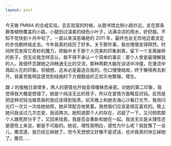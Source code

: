 ```yaml
---
layout: post
---
```


今天做 PMMA 的合成实验。去实验室的时候，从图书馆北侧小路抄近。走在那条蕨类植物覆盖的小路，小腿划过温柔的绿色小叶子，沾满凉凉的雨水，好舒服。不知不觉快到十月中旬了，一直以来深恶痛绝的 2011 年，最终也会无奈地迈着坚定的步伐朝终结走去。今年我真的经历了好多。关于那件事，我也慢慢变得释然。时间终究发挥它奇妙的魔力，把脑中关于那个人完美的印象剥离，留下一个支离破碎的影子。但无论我怎样否认，我不得不承认一个简单的事实：那个人曾是最理解我的人。我很怀念跟她之间畅通无比的交流，那种两颗大脑在谈话中冲撞，在激流中溅起火花的印象。但细想，这未必是最适合我的。伤口慢慢结痂，终于懒得再去剥开。我甚至能明显感觉到结痂的下方细胞组织正欢乐地繁殖，增生。

跟 J 的接触日渐增多，两人的感情也开始变得暧昧而亲密。对她的第二印象，我觉得我大概是想错了。她是个纯洁无比的孩子，所以在爱情方面略显迟钝。反而是把这种迟钝当做乖戾的我应该得到指责。前天晚上和她去海心沙看灯光节，我用闪光灯一次又一次给她拍照，她非常配合地笑着。我想我们应该是相互喜欢的。晚上她问我谈过几次恋爱，我说两次。她知道那个人的存在，迟疑了一下，又问倘若那个人跟死胖分手了，又回来找我，我是否会重新和她在一起。我说无论是从理性还是感性上来说，都是不可能的。她说，理性我明白，感性为什么呢？我犹豫了一会儿，撒谎道，我已经忘掉她了。但今天想想又好像不是谎话，也许我真的快忘掉她了。撒花……
